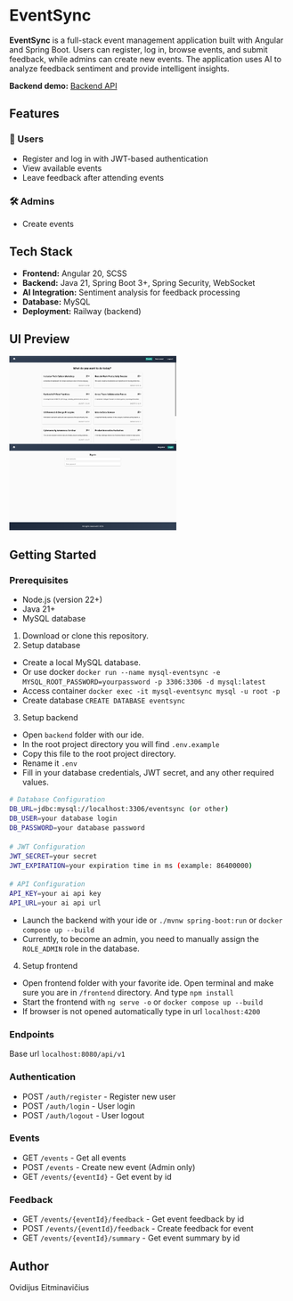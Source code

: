 # EventSync

**EventSync** is a full-stack event management application built with Angular and Spring Boot.
Users can register, log in, browse events, and submit feedback, while admins can create new events. 
The application uses AI to analyze feedback sentiment and provide intelligent insights.

**Backend demo:** [Backend API](https://eventsync-production.up.railway.app/swagger-ui/index.html)

## Features

### 👥 Users
- Register and log in with JWT-based authentication
- View available events
- Leave feedback after attending events

### 🛠️ Admins
- Create events

## Tech Stack

- **Frontend:** Angular 20, SCSS
- **Backend:** Java 21, Spring Boot 3+, Spring Security, WebSocket
- **AI Integration:** Sentiment analysis for feedback processing
- **Database:** MySQL
- **Deployment:** Railway (backend)

## UI Preview

<img src="./frontend/public/demo/events_page.png" alt="Events page" width="300" />
<img src="./frontend/public/demo/login_page.png" alt="Login page" width="300" />

## Getting Started

### Prerequisites
- Node.js (version 22+)
- Java 21+
- MySQL database

1. Download or clone this repository.
2. Setup database
- Create a local MySQL database.
- Or use docker `docker run --name mysql-eventsync -e MYSQL_ROOT_PASSWORD=yourpassword -p 3306:3306 -d mysql:latest`
- Access container `docker exec -it mysql-eventsync mysql -u root -p`
- Create database `CREATE DATABASE eventsync`
3. Setup backend
- Open `backend` folder with our ide.
- In the root project directory you will find `.env.example`
- Copy this file to the root project directory.
- Rename it `.env`
- Fill in your database credentials, JWT secret, and any other required values.

```bash
# Database Configuration
DB_URL=jdbc:mysql://localhost:3306/eventsync (or other)
DB_USER=your database login 
DB_PASSWORD=your database password

# JWT Configuration
JWT_SECRET=your secret
JWT_EXPIRATION=your expiration time in ms (example: 86400000)

# API Configuration
API_KEY=your ai api key
API_URL=your ai api url
```

- Launch the backend with your ide or `./mvnw spring-boot:run` or `docker compose up --build`
- Currently, to become an admin, you need to manually assign the `ROLE_ADMIN` role in the database.

4. Setup frontend
- Open frontend folder with your favorite ide. Open terminal and make sure you are in `/frontend` directory.
And type `npm install`
- Start the frontend with `ng serve -o` or `docker compose up --build`
- If browser is not opened automatically type in url `localhost:4200`


### Endpoints 

Base url `localhost:8080/api/v1`

### Authentication

- POST `/auth/register` - Register new user
- POST `/auth/login` - User login
- POST `/auth/logout` - User logout

### Events

- GET `/events` - Get all events
- POST `/events` - Create new event (Admin only)
- GET `/events/{eventId}` - Get event by id

### Feedback

- GET `/events/{eventId}/feedback` - Get event feedback by id
- POST `/events/{eventId}/feedback` - Create feedback for event
- GET `/events/{eventId}/summary` - Get event summary by id

## Author
Ovidijus Eitminavičius
